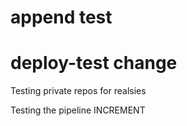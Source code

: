 append test
=======
# deploy-test change
Testing private repos for realsies

Testing the pipeline
INCREMENT
